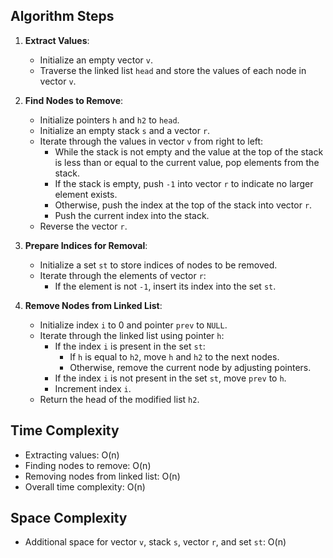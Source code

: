 ## Algorithm Steps

1. **Extract Values**:
   - Initialize an empty vector `v`.
   - Traverse the linked list `head` and store the values of each node in vector `v`.

2. **Find Nodes to Remove**:
   - Initialize pointers `h` and `h2` to `head`.
   - Initialize an empty stack `s` and a vector `r`.
   - Iterate through the values in vector `v` from right to left:
     - While the stack is not empty and the value at the top of the stack is less than or equal to the current value, pop elements from the stack.
     - If the stack is empty, push `-1` into vector `r` to indicate no larger element exists.
     - Otherwise, push the index at the top of the stack into vector `r`.
     - Push the current index into the stack.
   - Reverse the vector `r`.

3. **Prepare Indices for Removal**:
   - Initialize a set `st` to store indices of nodes to be removed.
   - Iterate through the elements of vector `r`:
     - If the element is not `-1`, insert its index into the set `st`.

4. **Remove Nodes from Linked List**:
   - Initialize index `i` to 0 and pointer `prev` to `NULL`.
   - Iterate through the linked list using pointer `h`:
     - If the index `i` is present in the set `st`:
       - If `h` is equal to `h2`, move `h` and `h2` to the next nodes.
       - Otherwise, remove the current node by adjusting pointers.
     - If the index `i` is not present in the set `st`, move `prev` to `h`.
     - Increment index `i`.
   - Return the head of the modified list `h2`.

## Time Complexity

- Extracting values: O(n)
- Finding nodes to remove: O(n)
- Removing nodes from linked list: O(n)
- Overall time complexity: O(n)

## Space Complexity

- Additional space for vector `v`, stack `s`, vector `r`, and set `st`: O(n)

